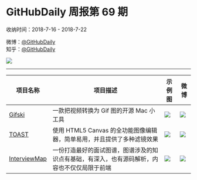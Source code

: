 # GitHubDaily 周报第 69 期

收纳时间：2018-7-16 - 2018-7-22

微博：[@GitHubDaily](https://weibo.com/GitHubDaily)    
知乎：[@GitHubDaily](https://www.zhihu.com/people/githubdaily)

![](https://raw.githubusercontent.com/GitHubDaily/GitHubDaily/master/assets/weixin.png)

---

项目名称 | 项目描述 | 示例图 | 微博
--- | --- | --- | ---
[Gifski](status.github_url) | 一款把视频转换为 Gif 图的开源 Mac 小工具 | ![](http://wx1.sinaimg.cn/large/006fiYtfly1ftfm59qxydj31400p0q58.jpg) | [![](https://raw.githubusercontent.com/GitHubDaily/GitHubDaily/master/assets/sina_logo.png)](https://weibo.com/5722964389/GqKStqYM6)
[TOAST](status.github_url) | 使用 HTML5 Canvas 的全功能图像编辑器，简单易用，并且提供了多种滤镜效果 | ![](http://wx1.sinaimg.cn/large/006fiYtfly1ftc4aez0qcg30p60mwx6x.gif) | [![](https://raw.githubusercontent.com/GitHubDaily/GitHubDaily/master/assets/sina_logo.png)](https://weibo.com/5722964389/GqiAZbEhJ)
[InterviewMap](status.github_url) | 一份打造最好的面试图谱，图谱涉及的知识点有基础，有深入，也有源码解析，内容也不仅仅局限于前端 | ![](http://wx1.sinaimg.cn/large/006fiYtfly1ftay9ac4voj31e12l9ax1.jpg) | [![](https://raw.githubusercontent.com/GitHubDaily/GitHubDaily/master/assets/sina_logo.png)](https://weibo.com/5722964389/Gq9auCovE)
